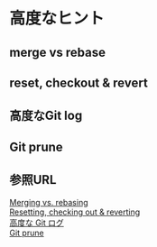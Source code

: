 # 高度なヒント

## merge vs rebase

## reset, checkout & revert

## 高度なGit log

## Git prune

## 参照URL  

[Merging vs. rebasing](https://www.atlassian.com/ja/git/tutorials/merging-vs-rebasing)  
[Resetting, checking out & reverting](https://www.atlassian.com/ja/git/tutorials/resetting-checking-out-and-reverting)  
[高度な Git ログ](https://www.atlassian.com/ja/git/tutorials/git-log)  
[Git prune](https://www.atlassian.com/ja/git/tutorials/git-prune)

